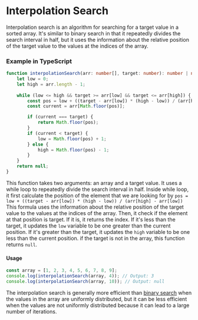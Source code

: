 # Interpolation Search

Interpolation search is an algorithm for searching for a target value in a sorted array. It's similar to binary search in that it repeatedly divides the search interval in half, but it uses the information about the relative position of the target value to the values at the indices of the array.

### Example in TypeScript

```typescript
function interpolationSearch(arr: number[], target: number): number | null {
    let low = 0;
    let high = arr.length - 1;
  
    while (low <= high && target >= arr[low] && target <= arr[high]) {
        const pos = low + ((target - arr[low]) * (high - low)) / (arr[high] - arr[low]);
        const current = arr[Math.floor(pos)];

        if (current === target) {
            return Math.floor(pos);
        }
        if (current < target) {
            low = Math.floor(pos) + 1;
        } else {
            high = Math.floor(pos) - 1;
        }
    }
    return null;
}
```

This function takes two arguments: an array and a target value. It uses a while loop to repeatedly divide the search interval in half. Inside while loop, it first calculate the position of the element that we are looking for by `pos = low + ((target - arr[low]) * (high - low)) / (arr[high] - arr[low])` This formula uses the information about the relative position of the target value to the values at the indices of the array. Then, it check if the element at that position is target. If it is, it returns the index. If it's less than the target, it updates the `low` variable to be one greater than the current position. If it's greater than the target, it updates the `high` variable to be one less than the current position. if the target is not in the array, this function returns `null`.

#### Usage

```typescript
const array = [1, 2, 3, 4, 5, 6, 7, 8, 9];
console.log(interpolationSearch(array, 4)); // Output: 3
console.log(interpolationSearch(array, 10)); // Output: null
```

The interpolation search is generally more efficient than [binary search](binary-search.md) when the values in the array are uniformly distributed, but it can be less efficient when the values are not uniformly distributed because it can lead to a large number of iterations.
